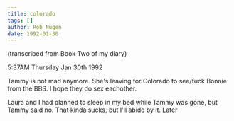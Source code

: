 ```yaml
---
title: colorado
tags: []
author: Rob Nugen
date: 1992-01-30
---
```


<p class=note>(transcribed from Book Two of my diary)</p>

<p class=date>5:37AM Thursday Jan 30th 1992</p>

<p>Tammy is not mad anymore.  She's leaving for Colorado to see/fuck
Bonnie from the BBS.  I hope they do sex eachother.

<p>Laura and I had planned to sleep in my bed while Tammy was gone,
but Tammy said no.  That kinda sucks, but I'll abide by it.  Later
